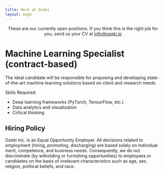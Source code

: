 ```yaml
---
title: Work at Ozeki 
layout: page 
---
```



<head>
<script src="https://ajax.googleapis.com/ajax/libs/jquery/3.2.1/jquery.min.js"></script>
</head>

<style>

#test p {
  opacity: 0;
}
</style>

<script>
$("#test p").delay(10).animate({ opacity: 1  }, 700);
</script>

<p id="test" align="center">These are our currently open positions. If you think this is the right job for you, send us your CV at <a href="mailto:info@ozeki.io">info@ozeki.io</a> <br>

<h1> Machine Learning Specialist (contract-based)</h1>

The ideal candidate will be responsible for proposing and developing state-of-the-art machine learning solutions based on client and research needs.

Skills Required:

* Deep learning frameworks (PyTorch, TensorFlow, etc.)
* Data analytics and visualization 
* Critical thinking


<h2> Hiring Policy </h2>

Ozeki Inc. is an Equal Opportunity Employer. All decisions related to employment (hiring, promoting, discharging) are based solely on individual merit, competence, and business needs. Consequently, we do not discriminate (by witholding or furnishing opportunities) to employees or candidates on the basis of irrelevant characteristics such as age, sex, religion, political beliefs, and race.  

</p>
